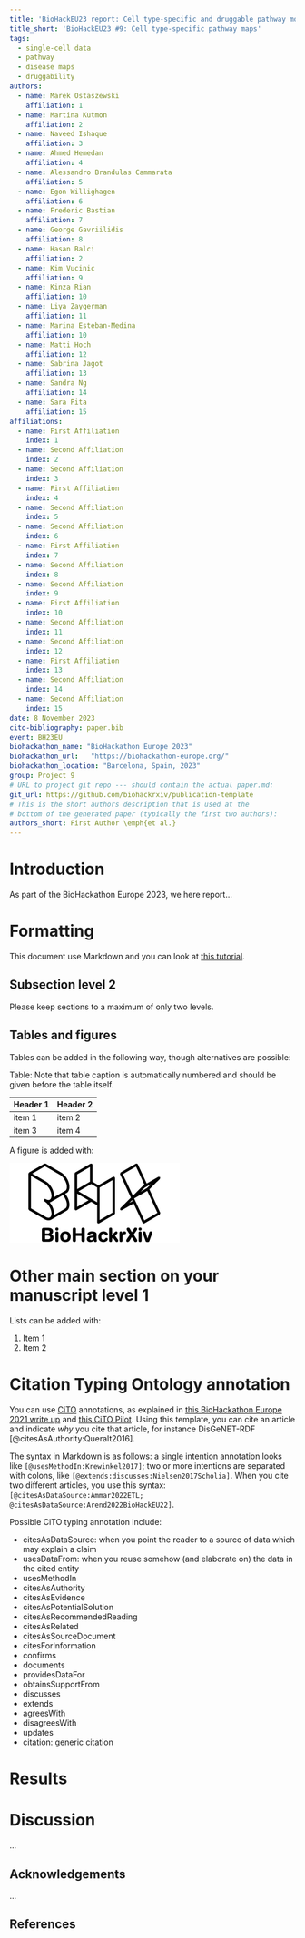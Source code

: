 ```yaml
---
title: 'BioHackEU23 report: Cell type-specific and druggable pathway models and maps'
title_short: 'BioHackEU23 #9: Cell type-specific pathway maps'
tags:
  - single-cell data
  - pathway
  - disease maps
  - druggability
authors:
  - name: Marek Ostaszewski
    affiliation: 1
  - name: Martina Kutmon
    affiliation: 2
  - name: Naveed Ishaque
    affiliation: 3
  - name: Ahmed Hemedan
    affiliation: 4
  - name: Alessandro Brandulas Cammarata
    affiliation: 5
  - name: Egon Willighagen
    affiliation: 6
  - name: Frederic Bastian
    affiliation: 7
  - name: George Gavriilidis
    affiliation: 8
  - name: Hasan Balci
    affiliation: 2
  - name: Kim Vucinic
    affiliation: 9
  - name: Kinza Rian
    affiliation: 10
  - name: Liya Zaygerman
    affiliation: 11
  - name: Marina Esteban-Medina
    affiliation: 10
  - name: Matti Hoch
    affiliation: 12
  - name: Sabrina Jagot
    affiliation: 13
  - name: Sandra Ng
    affiliation: 14
  - name: Sara Pita
    affiliation: 15
affiliations:
  - name: First Affiliation
    index: 1
  - name: Second Affiliation
    index: 2
  - name: Second Affiliation
    index: 3
  - name: First Affiliation
    index: 4
  - name: Second Affiliation
    index: 5
  - name: Second Affiliation
    index: 6
  - name: First Affiliation
    index: 7
  - name: Second Affiliation
    index: 8
  - name: Second Affiliation
    index: 9
  - name: First Affiliation
    index: 10
  - name: Second Affiliation
    index: 11
  - name: Second Affiliation
    index: 12
  - name: First Affiliation
    index: 13
  - name: Second Affiliation
    index: 14
  - name: Second Affiliation
    index: 15  
date: 8 November 2023
cito-bibliography: paper.bib
event: BH23EU
biohackathon_name: "BioHackathon Europe 2023"
biohackathon_url:   "https://biohackathon-europe.org/"
biohackathon_location: "Barcelona, Spain, 2023"
group: Project 9
# URL to project git repo --- should contain the actual paper.md:
git_url: https://github.com/biohackrxiv/publication-template
# This is the short authors description that is used at the
# bottom of the generated paper (typically the first two authors):
authors_short: First Author \emph{et al.}
---
```



# Introduction

As part of the BioHackathon Europe 2023, we here report...

# Formatting

This document use Markdown and you can look at [this tutorial](https://www.markdowntutorial.com/).

## Subsection level 2

Please keep sections to a maximum of only two levels.

## Tables and figures

Tables can be added in the following way, though alternatives are possible:

Table: Note that table caption is automatically numbered and should be
given before the table itself.

| Header 1 | Header 2 |
| -------- | -------- |
| item 1 | item 2 |
| item 3 | item 4 |

A figure is added with:

![Caption for BioHackrXiv logo figure](./biohackrxiv.png)

# Other main section on your manuscript level 1

Lists can be added with:

1. Item 1
2. Item 2

# Citation Typing Ontology annotation

You can use [CiTO](http://purl.org/spar/cito/2018-02-12) annotations, as explained in [this BioHackathon Europe 2021 write up](https://raw.githubusercontent.com/biohackrxiv/bhxiv-metadata/main/doc/elixir_biohackathon2021/paper.md) and [this CiTO Pilot](https://www.biomedcentral.com/collections/cito).
Using this template, you can cite an article and indicate _why_ you cite that article, for instance DisGeNET-RDF [@citesAsAuthority:Queralt2016].

The syntax in Markdown is as follows: a single intention annotation looks like
`[@usesMethodIn:Krewinkel2017]`; two or more intentions are separated
with colons, like `[@extends:discusses:Nielsen2017Scholia]`. When you cite two
different articles, you use this syntax: `[@citesAsDataSource:Ammar2022ETL; @citesAsDataSource:Arend2022BioHackEU22]`.

Possible CiTO typing annotation include:

* citesAsDataSource: when you point the reader to a source of data which may explain a claim
* usesDataFrom: when you reuse somehow (and elaborate on) the data in the cited entity
* usesMethodIn
* citesAsAuthority
* citesAsEvidence
* citesAsPotentialSolution
* citesAsRecommendedReading
* citesAsRelated
* citesAsSourceDocument
* citesForInformation
* confirms
* documents
* providesDataFor
* obtainsSupportFrom
* discusses
* extends
* agreesWith
* disagreesWith
* updates
* citation: generic citation


# Results


# Discussion

...

## Acknowledgements

...

## References
